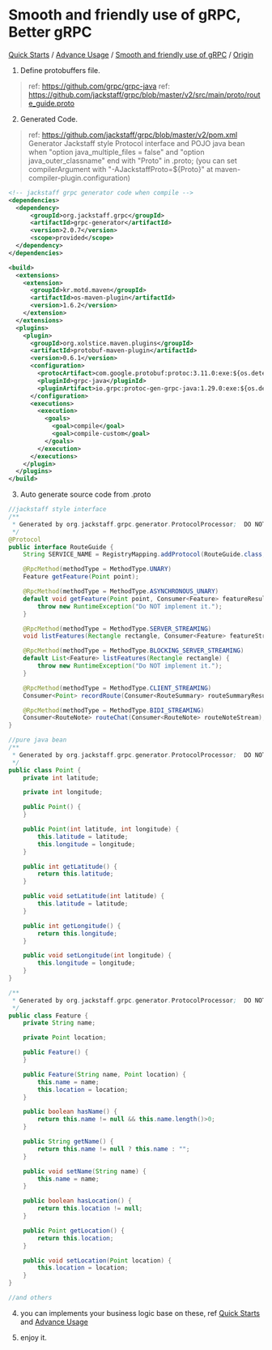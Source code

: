 Smooth and friendly use of gRPC, Better gRPC 
===

[Quick Starts](https://github.com/jackstaff/grpc/blob/master/START.md) / [Advance Usage](https://github.com/jackstaff/grpc/blob/master/ADVANCE.md) / [Smooth and friendly use of gRPC](https://github.com/jackstaff/grpc/blob/master/V2.md) / [Origin](https://github.com/jackstaff/grpc/blob/master/ORIGIN.md)

1. Define protobuffers file.
>    ref: https://github.com/grpc/grpc-java
>    ref: https://github.com/jackstaff/grpc/blob/master/v2/src/main/proto/route_guide.proto

2. Generated Code.
>    ref: https://github.com/jackstaff/grpc/blob/master/v2/pom.xml
>    Generator Jackstaff style Protocol interface and POJO java bean when "option java_multiple_files = false" and "option java_outer_classname" end with "Proto" in .proto; 
>    (you can set compilerArgument with "-AJackstaffProto=${Proto}" at maven-compiler-plugin.configuration)
```xml
<!-- jackstaff grpc generator code when compile -->
<dependencies>
  <dependency>
      <groupId>org.jackstaff.grpc</groupId>
      <artifactId>grpc-generator</artifactId>
      <version>2.0.7</version>
      <scope>provided</scope>
  </dependency>
</dependencies>

<build>
  <extensions>
    <extension>
      <groupId>kr.motd.maven</groupId>
      <artifactId>os-maven-plugin</artifactId>
      <version>1.6.2</version>
    </extension>
  </extensions>
  <plugins>
    <plugin>
      <groupId>org.xolstice.maven.plugins</groupId>
      <artifactId>protobuf-maven-plugin</artifactId>
      <version>0.6.1</version>
      <configuration>
        <protocArtifact>com.google.protobuf:protoc:3.11.0:exe:${os.detected.classifier}</protocArtifact>
        <pluginId>grpc-java</pluginId>
        <pluginArtifact>io.grpc:protoc-gen-grpc-java:1.29.0:exe:${os.detected.classifier}</pluginArtifact>
      </configuration>
      <executions>
        <execution>
          <goals>
            <goal>compile</goal>
            <goal>compile-custom</goal>
          </goals>
        </execution>
      </executions>
    </plugin>
  </plugins>
</build>

```
3. Auto generate source code from .proto
```java
//jackstaff style interface
/**
 * Generated by org.jackstaff.grpc.generator.ProtocolProcessor;  DO NOT EDIT!
 */
@Protocol
public interface RouteGuide {
    String SERVICE_NAME = RegistryMapping.addProtocol(RouteGuide.class, RouteGuideGrpc.getServiceDescriptor());

    @RpcMethod(methodType = MethodType.UNARY)
    Feature getFeature(Point point);

    @RpcMethod(methodType = MethodType.ASYNCHRONOUS_UNARY)
    default void getFeature(Point point, Consumer<Feature> featureResult) {
        throw new RuntimeException("Do NOT implement it.");
    }

    @RpcMethod(methodType = MethodType.SERVER_STREAMING)
    void listFeatures(Rectangle rectangle, Consumer<Feature> featureStream);

    @RpcMethod(methodType = MethodType.BLOCKING_SERVER_STREAMING)
    default List<Feature> listFeatures(Rectangle rectangle) {
        throw new RuntimeException("Do NOT implement it.");
    }

    @RpcMethod(methodType = MethodType.CLIENT_STREAMING)
    Consumer<Point> recordRoute(Consumer<RouteSummary> routeSummaryResult);

    @RpcMethod(methodType = MethodType.BIDI_STREAMING)
    Consumer<RouteNote> routeChat(Consumer<RouteNote> routeNoteStream);
}

//pure java bean
/**
 * Generated by org.jackstaff.grpc.generator.ProtocolProcessor;  DO NOT EDIT!
 */
public class Point {
    private int latitude;

    private int longitude;

    public Point() {
    }

    public Point(int latitude, int longitude) {
        this.latitude = latitude;
        this.longitude = longitude;
    }

    public int getLatitude() {
        return this.latitude;
    }

    public void setLatitude(int latitude) {
        this.latitude = latitude;
    }

    public int getLongitude() {
        return this.longitude;
    }

    public void setLongitude(int longitude) {
        this.longitude = longitude;
    }
}

/**
 * Generated by org.jackstaff.grpc.generator.ProtocolProcessor;  DO NOT EDIT!
 */
public class Feature {
    private String name;

    private Point location;

    public Feature() {
    }

    public Feature(String name, Point location) {
        this.name = name;
        this.location = location;
    }

    public boolean hasName() {
        return this.name != null && this.name.length()>0;
    }

    public String getName() {
        return this.name != null ? this.name : "";
    }

    public void setName(String name) {
        this.name = name;
    }

    public boolean hasLocation() {
        return this.location != null;
    }

    public Point getLocation() {
        return this.location;
    }

    public void setLocation(Point location) {
        this.location = location;
    }
}

//and others

```
4. you can implements your business logic base on these, ref [Quick Starts](https://github.com/jackstaff/grpc/blob/master/START.md)  and [Advance Usage](https://github.com/jackstaff/grpc/blob/master/ADVANCE.md)

5. enjoy it.

